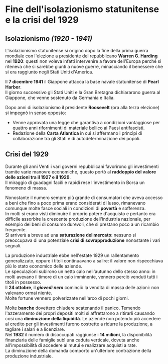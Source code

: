 # Fine dell'isolazionismo statunitense e la crisi del 1929

## Isolazionismo *(1920 - 1941)*

L'isolazionismo statunitense si originò dopo la fine della prima guerra mondiale
con l'elezione a presidente del repubblicano **Warren G. Harding** nel **1920**:
questi non voleva infatti intervenire a favore dell'Europa perché si riteneva
che si sarebbe giunti a nuove guerre, minacciando il benessere che si era
raggiunto negli Stati Uniti d'America.

Il **7 dicembre 1941** il Giappone attacca la base navale statunitense di
**Pearl Harbor**.\
Il giorno successivo gli Stati Uniti e la Gran Bretagna dichiararono guerra al
Giappone, che venne sostenuto da Germania e Italia.

Dopo anni di isolazionismo il presidente **Roosevelt** (ora alla terza elezione)
si impegnò in senso opposto:
- Venne approvata una legge che garantiva a condizioni vantaggiose per quattro
  anni rifornimenti di materiale bellico ai Paesi antifascisti.
- Redazione della **Carta Atlantica** in cui si affermano i princìpi di
  collaborazione tra gli Stati e di autodeterminazione dei popoli.

## Crisi del 1929

Durante gli anni Venti i vari governi repubblicani favorirono gli investimenti
tramite varie manovre economiche, questo portò al **raddoppio del valore delle
azioni tra il 1927 e il 1929**.\
Il miraggio di guadagni facili e rapidi rese l'investimento in Borsa un fenomeno
di massa.

Nonostante il numero sempre più grande di consumatori che aveva accesso a beni
che fino a poco prima erano considerati di lusso, rimanevano comunque molte
fasce sociali in condizioni di **povertà** e sofferenza.\
In molti si erano visti diminuire il proprio potere d'acquisto e pertanto era
difficile assorbire la crescente produzione dell'industria nazionale, per
esempio dei beni di consumo durevoli, che si prestano poco a un ricambio
frequente.\
Si arriverà a breve ad una **saturazione del mercato**: nessuno si preoccupava
di una potenziale **crisi di sovrapproduzione** nonostante i vari segnali.

La produzione industriale ebbe nell'estate 1929 un rallentamento generalizzato,
eppure i titoli continuavano a salire: il valore non rispecchiava più lo stato
economico delle aziende.\
Le speculazioni subirono un netto calo nell'autunno dello stesso anno: in molti
avevano il timore di un calo imminente, vennero perciò venduti tutti i titoli in
possesso.\
Il **24 ottobre**, il ***giovedì nero*** cominciò la vendita di massa delle
azioni: non valevano ormai niente.\
Molte fortune vennero polverizzate nell'arco di pochi giorni.

Molte **banche** dovettero chiudere scatenando il panico. Temendo l'azzeramento
dei propri depositi molti si affrettarono a ritirarli causando così una
**diminuzione della liquidità**. Le aziende non potendo più accedere al credito
per gli investimenti furono costrette a ridurre la produzione, a tagliare i
salari e a licenziare.\
Nel **1932** il numero di disoccupati raggiunse i **14 milioni**, la
disponibilità finanziaria delle famiglie subì una caduta verticale, dovuta anche
all'impossibilità di accedere ai mutui e realizzare acquisti a rate.\
La diminuzione della domanda comportò un'ulteriore contrazione della produzione
industriale.
